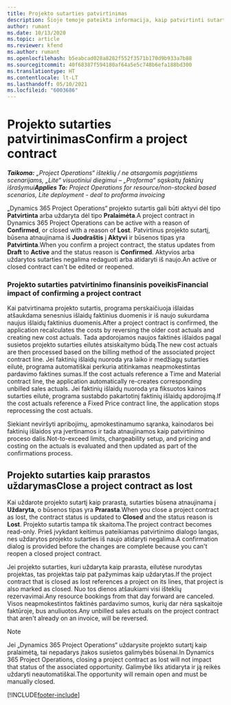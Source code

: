 ```yaml
---
title: Projekto sutarties patvirtinimas
description: Šioje temoje pateikta informacija, kaip patvirtinti sutartį programoje „Project Operations“.
author: rumant
ms.date: 10/13/2020
ms.topic: article
ms.reviewer: kfend
ms.author: rumant
ms.openlocfilehash: b5eabcad028a8282f552f3571b170d9b933a7b88
ms.sourcegitcommit: 40f68387f594180af64a5e5c748b6efa188bd300
ms.translationtype: HT
ms.contentlocale: lt-LT
ms.lasthandoff: 05/10/2021
ms.locfileid: "6003686"
---
```

# <a name="confirm-a-project-contract"></a><span data-ttu-id="97738-103">Projekto sutarties patvirtinimas</span><span class="sxs-lookup"><span data-stu-id="97738-103">Confirm a project contract</span></span>

<span data-ttu-id="97738-104">_**Taikoma:** „Project Operations“ išteklių / ne atsargomis pagrįstiems scenarijams, „Lite“ visuotiniui diegimui – „Proforma“ sąskaitų faktūrų išrašymui_</span><span class="sxs-lookup"><span data-stu-id="97738-104">_**Applies To:** Project Operations for resource/non-stocked based scenarios, Lite deployment - deal to proforma invoicing_</span></span>

<span data-ttu-id="97738-105">„Dynamics 365 Project Operations“ projekto sutartis gali būti aktyvi dėl tipo **Patvirtinta** arba uždaryta dėl tipo **Pralaimėta**.</span><span class="sxs-lookup"><span data-stu-id="97738-105">A project contract in Dynamics 365 Project Operations can be active with a reason of **Confirmed**, or closed with a reason of **Lost**.</span></span> <span data-ttu-id="97738-106">Patvirtinus projekto sutartį, būsena atnaujinama iš **Juodraštis** į **Aktyvi** ir būsenos tipas yra **Patvirtinta**.</span><span class="sxs-lookup"><span data-stu-id="97738-106">When you confirm a project contract, the status updates from **Draft** to **Active** and the status reason is **Confirmed**.</span></span> <span data-ttu-id="97738-107">Aktyvios arba uždarytos sutarties negalima redaguoti arba atidaryti iš naujo.</span><span class="sxs-lookup"><span data-stu-id="97738-107">An active or closed contract can't be edited or reopened.</span></span> 

### <a name="financial-impact-of-confirming-a-project-contract"></a><span data-ttu-id="97738-108">Projekto sutarties patvirtinimo finansinis poveikis</span><span class="sxs-lookup"><span data-stu-id="97738-108">Financial impact of confirming a project contract</span></span>

<span data-ttu-id="97738-109">Kai patvirtinama projekto sutartis, programa perskaičiuoja išlaidas atšaukdama senesnius išlaidų faktinius duomenis ir iš naujo sukurdama naujus išlaidų faktinius duomenis.</span><span class="sxs-lookup"><span data-stu-id="97738-109">After a project contract is confirmed, the application recalculates the costs by reversing the older cost actuals and creating new cost actuals.</span></span> <span data-ttu-id="97738-110">Tada apdorojamos naujos faktinės išlaidos pagal susietos projekto sutarties eilutės atsiskaitymo būdą.</span><span class="sxs-lookup"><span data-stu-id="97738-110">The new cost actuals are then processed based on the billing method of the associated project contract line.</span></span> <span data-ttu-id="97738-111">Jei faktinių išlaidų nuoroda yra laiko ir medžiagų sutarties eilutė, programa automatiškai perkuria atitinkamas neapmokestintas pardavimo faktines sumas.</span><span class="sxs-lookup"><span data-stu-id="97738-111">If the cost actuals reference a Time and Material contract line, the application automatically re-creates corresponding unbilled sales actuals.</span></span> <span data-ttu-id="97738-112">Jei faktinių išlaidų nuoroda yra fiksuotos kainos sutarties eilutė, programa sustabdo pakartotinį faktinių išlaidų apdorojimą.</span><span class="sxs-lookup"><span data-stu-id="97738-112">If the cost actuals reference a Fixed Price contract line, the application stops reprocessing the cost actuals.</span></span>

<span data-ttu-id="97738-113">Siekiant neviršyti apribojimų, apmokestinamumo sąranka, kainodaros bei faktinių išlaidos yra įvertinamos ir tada atnaujinamos kaip patvirtinimo proceso dalis.</span><span class="sxs-lookup"><span data-stu-id="97738-113">Not-to-exceed limits, chargeability setup, and pricing and costing on the actuals is evaluated and then updated as part of the confirmations process.</span></span>

## <a name="close-a-project-contract-as-lost"></a><span data-ttu-id="97738-114">Projekto sutarties kaip prarastos uždarymas</span><span class="sxs-lookup"><span data-stu-id="97738-114">Close a project contract as lost</span></span>

<span data-ttu-id="97738-115">Kai uždarote projekto sutartį kaip prarastą, sutarties būsena atnaujinama į **Uždaryta**, o būsenos tipas yra **Prarasta**.</span><span class="sxs-lookup"><span data-stu-id="97738-115">When you close a project contract as lost, the contract status is updated to **Closed** and the status reason is **Lost**.</span></span> <span data-ttu-id="97738-116">Projekto sutartis tampa tik skaitoma.</span><span class="sxs-lookup"><span data-stu-id="97738-116">The project contract becomes read-only.</span></span> <span data-ttu-id="97738-117">Prieš įvykdant keitimus pateikiamas patvirtinimo dialogo langas, nes uždarytos projekto sutarties iš naujo atidaryti negalima.</span><span class="sxs-lookup"><span data-stu-id="97738-117">A confirmation dialog is provided before the changes are complete because you can't reopen a closed project contract.</span></span>

<span data-ttu-id="97738-118">Jei projekto sutarties, kuri uždaryta kaip prarasta, eilutėse nurodytas projektas, tas projektas taip pat pažymimas kaip uždarytas.</span><span class="sxs-lookup"><span data-stu-id="97738-118">If the project contract that is closed as lost references a project on its lines, that project is also marked as closed.</span></span> <span data-ttu-id="97738-119">Nuo tos dienos atšaukiami visi išteklių rezervavimai.</span><span class="sxs-lookup"><span data-stu-id="97738-119">Any resource bookings from that day forward are canceled.</span></span> <span data-ttu-id="97738-120">Visos neapmokestintos faktinės pardavimo sumos, kurių dar nėra sąskaitoje faktūroje, bus anuliuotos.</span><span class="sxs-lookup"><span data-stu-id="97738-120">Any unbilled sales actuals on the project contract that aren't already on an invoice, will be reversed.</span></span>

> [!NOTE]
> <span data-ttu-id="97738-121">Jei „Dynamics 365 Project Operations“ uždarysite projekto sutartį kaip pralaimėtą, tai nepadarys įtakos susietos galimybės būsenai.</span><span class="sxs-lookup"><span data-stu-id="97738-121">In Dynamics 365 Project Operations, closing a project contract as lost will not impact that status of the associated opportunity.</span></span> <span data-ttu-id="97738-122">Galimybė liks atidaryta ir ją reikės uždaryti neautomatiškai.</span><span class="sxs-lookup"><span data-stu-id="97738-122">The opportunity will remain open and must be manually closed.</span></span>


[!INCLUDE[footer-include](../../includes/footer-banner.md)]